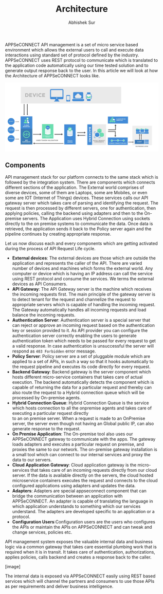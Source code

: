 ﻿---
title: "Architecture"
toc: true
tag: developers
category: "API-Management"
menus: 
    api:
        icon: fa fa-gg
        title: "Architecture Overview" 
        identifier: apiarchitecture 
author: "Abhishek Sur"
---

APPSeCONNECT API management is a set of micro service based environment which allows the external users to call and execute data interactions using standard set of protocol defined by the industry. APPSeCONNECT uses 
REST protocol to communicate which is translated to the application code automatically using our time tested solution and to generate output response back to the user.  In this article we will look at how 
the Architecture of APPSeCONNECT looks like.
 
![Architecture Api Management](media/architecture-api-management.png)

## Components

API management stack for our platform connects to the same stack which is followed by the integration system. There are components which connects 
different sections of the application. The External world comprises of diverse devices, some of them are Laptops, some are Mobiles, or even some are
IOT (Internet of Things) devices. These services calls our API gateway server which takes care of parsing and identifying the request. The request is then
processed by different servers, one for authentication, then applying policies, calling the backend using adapters and then to the On-premise 
servers. The Application uses Hybrid Connection using sockets directly to the on premise systems to communicate the data. Once data is retrieved, 
the application sends it back to the Policy server again and the pipeline continues by creating appropriate response. 

Let us now discuss each and every components which are getting activated during the process of API Request Life cycle. 

- **External devices**: The external devices are those which are outside the application and represents the caller of the API. There are varied number of 
devices and machines which forms the external world. Any computer or device which is having an IP address can call the service using REST protocol and 
consume the services. We terms the external devices as API Consumers.  
- **API Gateway**: The API Gateway server is the machine which receives the incoming requests first. The main principle of the gateway server is to detect
tenant for the request and channelize the request to appropriate servers which is capable of handling the incoming request. The Gateway automatically handles 
all incoming requests and load balance the incoming requests.
-  **Authentication Server**: Authentication server is a special server that can reject or approve an incoming request based on the authentication key or session
provided to it. As API provider you can configure the authentication server correctly enabling the users to generate authentication token which needs to be passed 
for every request to get a valid response. In case authentication is unsuccessful the server will respond as `403 Forbidden` error message. 
-  **Policy Server**: Policy server are a set of pluggable module which are applied to a set of APIs, in such a way so that it hooks automatically to the 
request pipeline and executes its code directly for every request.   
-  **Backend Gateway**: Backend gateway is the server component which hosts different micro-service containers that takes care of actual execution. The backend automatically
detects the component which is capable of returning the data for a particular request and thereby can also route the request to a Hybrid connection queue which will
be processed by On-premise agents.   
-  **Hybrid Connection Queue**: Hybrid Connection Queue is the service which hosts connection to all the onpremise agents and takes care of executing a particular request directly  
 to an on premise server. When a request is made to an OnPremise server, the server even though not having an Global public IP, can also generate response to the request.
-  **On Premise Application**: The On-premise tool also uses our APPSeCONNECT gateway to communicate with the apps. The gateway loads adapters and executes a particular request
on premise, and proxies the same to our network. The on-premise gateway installation is a small tool which can connect to our internal services and proxy the data to 
our servers. 
-  **Cloud Application Gateway**: Cloud application gateway is the micro-services that takes care of an incoming requests directly from our cloud server. If the data is available
directly on the servers, the cloud hosted microservice containers executes the request and connects to the cloud configured applications using adapters and updates the data.
-  **Adapters**: Adapters are special appseconnect component that can bridge the communication between an application with APPSeCONNECT. An adapter is capable of translating the 
language in which application understands to something which our services understand. The adapters are developed specific to an application or a protocol.  
-  **Configuration Users**:Configuration users are the users who configures the APIs or maintain the APIs on APPSeCONNECT and can tweak and change services, policies etc.

API management system exposes the valuable internal data and business logic via a common gateway that takes care essential plumbing work that is required
when it is in transit. It takes care of authentication, authorizations, applies policies, calls backend and creates a response back to the
caller. 

[image]

The internal data is exposed via APPSeCONNECT easily using REST based services which will channel the partners and consumers to use those 
APIs as per requirements and deliver business intelligence. 